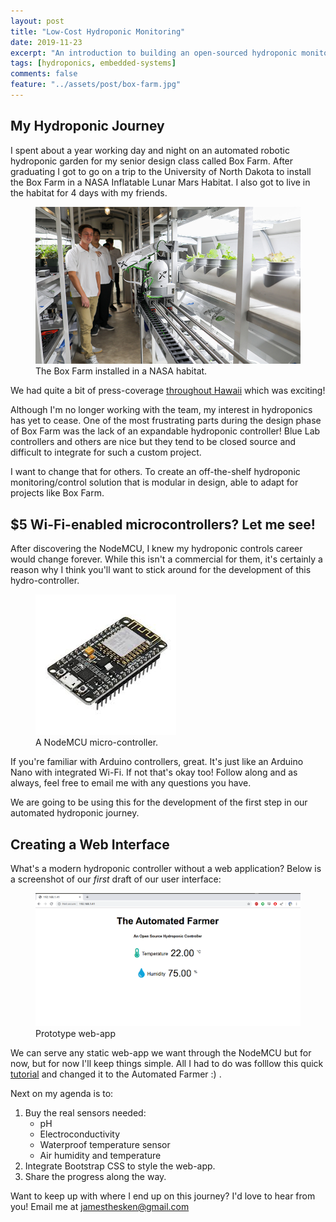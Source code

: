 ```yaml
---
layout: post
title: "Low-Cost Hydroponic Monitoring"
date: 2019-11-23
excerpt: "An introduction to building an open-sourced hydroponic monitoring solution."
tags: [hydroponics, embedded-systems]
comments: false
feature: "../assets/post/box-farm.jpg"
---
```


## My Hydroponic Journey

I spent about a year working day and night on an automated robotic hydroponic garden for my senior design class called Box Farm. After graduating I got to go on a trip to the University of North Dakota to install the Box Farm in a NASA Inflatable Lunar Mars Habitat. I also got to live in the habitat for 4 days with my friends. 

<figure>
	<a href="../assets/post/box-farm.jpg"><img src="../assets/post/box-farm.jpg"></a>
	<figcaption>The Box Farm installed in a NASA habitat.</figcaption>
</figure>

We had quite a bit of press-coverage <a href="https://www.hawaii.edu/news/2019/05/12/space-plants-could-be-astronaut-game-changer/">throughout</a><a href="https://bigislandnow.com/2019/05/12/uh-manoa-develop-space-travel-tool/"> Hawaii</a> which was exciting!

Although I'm no longer working with the team, my interest in hydroponics has yet to cease. One of the most frustrating parts during the design phase of Box Farm was the lack of an expandable hydroponic controller! Blue Lab controllers and others are nice but they tend to be closed source and difficult to integrate for such a custom project.

I want to change that for others. To create an off-the-shelf hydroponic monitoring/control solution that is modular in design, able to adapt for projects like Box Farm.


## $5 Wi-Fi-enabled microcontrollers? Let me see!

After discovering the NodeMCU, I knew my hydroponic controls career would change forever. While this isn't a commercial for them, it's certainly a reason why I think you'll want to stick around for the development of this hydro-controller.

<figure>
	<a href="../assets/post/nodemcu.jpeg"><img src="../assets/post/nodemcu.jpeg"></a>
	<figcaption>A NodeMCU micro-controller.</figcaption>
</figure>

If you're familiar with Arduino controllers, great. It's just like an Arduino Nano with integrated Wi-Fi. If not that's okay too! Follow along and as always, feel free to email me with any questions you have.

We are going to be using this for the development of the first step in our automated hydroponic journey.

## Creating a Web Interface

What's a modern hydroponic controller without a web application? Below is a screenshot of our *first* draft of our user interface:

<figure>
	<a href="../assets/post/web-proto.png"><img src="../assets/post/web-proto.png"></a>
	<figcaption>Prototype web-app</figcaption>
</figure>

We can serve any static web-app we want through the NodeMCU but for now, but for now I'll keep things simple. All I had to do was folllow this quick <a href="https://randomnerdtutorials.com/esp8266-dht11dht22-temperature-and-humidity-web-server-with-arduino-ide/">tutorial</a> and changed it to the Automated Farmer :) . 

Next on my agenda is to:
1. Buy the real sensors needed:
	* pH
	* Electroconductivity
	* Waterproof temperature sensor
	* Air humidity and temperature
2. Integrate Bootstrap CSS to style the web-app.
3. Share the progress along the way.

Want to keep up with where I end up on this journey? I'd love to hear from you! Email me at jamesthesken@gmail.com











